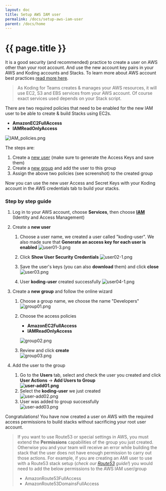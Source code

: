 ```yaml
---
layout: doc
title: Setup AWS IAM user
permalink: /docs/setup-aws-iam-user
parent: /docs/home
---
```


# {{ page.title }}

It is a good security (and recommended) practice to create a user on AWS other than your root account. And use the new account key pairs in your AWS and Koding accounts and Stacks. To learn more about AWS account best practices [read more here][1].

> As Koding for Teams creates & manages your AWS resources, it will use EC2, S3 and EBS services from your AWS account. Of course exact services used depends on your Stack script.

There are two required policies that need to be enabled for the new IAM user to be able to create & build Stacks using EC2s.

* **AmazonEC2FullAccess**
* **IAMReadOnlyAccess**

![IAM_policies.png][2]

The steps are:

1. Create a [new user][3] (make sure to generate the Access Keys and save them)
2. Create a [new group][4] and add the user to this group
3. Assign the above two policies (see screenshot) to the created group

Now you can use the new user Access and Secret Keys with your Koding account in the AWS credentials tab to build your stacks.

### Step by step guide

1. Log in to your AWS account, choose **Services**, then choose **[IAM][5]** (Identity and Access Management)
2. Create a **new user**
    1. Choose a user name, we created a user called "koding-user". We also made sure that **Generate an access key for each user is enabled**
      ![user01-3.png][6]

    2. Click **Show User Security Credentials**
      ![user02-1.png][7]  

    3. Save the user's keys (you can also **download** them) and click **close**  
      ![user03.png][8]

    4. User **koding-user** created successfully
      ![user04-1.png][9]

3. Create a **new group** and follow the online wizard
    1. Choose a group name, we choose the name "Developers"  
      ![group01.png][10]

    2. Choose the access policies
        * **AmazonEC2FullAccess**
        * **IAMReadOnlyAccess**

        ![group02.png][11]

    3. Review and click **create**  
      ![group03.png][12]

4. Add the user to the group
    1. Go to the **Users** tab, select and check the user you created and click **User Actions** -> **Add Users to Group  
![user-add01.png][13]**
    2. Select the **koding-user** we just created  
![user-add02.png][14]
    3. User was added to group successfully  
![user-add03.png][15]

Congratulations! You have now created a user on AWS with the required access permissions to build stacks without sacrificing your root user account.

> If you want to use Route53 or special settings in AWS, you must extend the **Permissions** capabilities of the group you just created. Otherwise you and your team will receive an error while building the stack that the user does not have enough permission to carry out those actions. For example, if you are creating an AMI user to use with a Route53 stack setup (_check our [Route53][16] guide!_) you would need to add the below permissions to the AWS IAM user/group
>
> * AmazonRoute53FullAccess
> * AmazonRoute53DomainsFullAccess

[1]: http://docs.aws.amazon.com/IAM/latest/UserGuide/best-practices.html#create-iam-users
[2]: https://www.koding.com/hs-fs/hubfs/Koding-Guide_Teams/stack-aws/5-iam/IAM_policies.png?t=1473370419565&width=894&height=420&name=IAM_policies.png
[3]: http://docs.aws.amazon.com/IAM/latest/UserGuide/id_users.html
[4]: http://docs.aws.amazon.com/IAM/latest/UserGuide/id_groups.html
[5]: https://console.aws.amazon.com/iam/home
[6]: https://www.koding.com/hs-fs/hubfs/Koding-Guide_Teams/stack-aws/5-iam/images2/user01-3.png?t=1473370419565&width=800&name=user01-3.png "user01-3.png"
[7]: https://www.koding.com/hs-fs/hubfs/Koding-Guide_Teams/stack-aws/5-iam/images2/user02-1.png?t=1473370419565&width=800&name=user02-1.png "user02-1.png"
[8]: https://www.koding.com/hs-fs/hubfs/Koding-Guide_Teams/stack-aws/5-iam/images2/user03.png?t=1473370419565&width=800&name=user03.png "user03.png"
[9]: https://www.koding.com/hs-fs/hubfs/Koding-Guide_Teams/stack-aws/5-iam/images2/user04-1.png?t=1473370419565&width=800&name=user04-1.png "user04-1.png"
[10]: https://www.koding.com/hs-fs/hubfs/Koding-Guide_Teams/stack-aws/5-iam/images2/group01.png?t=1473370419565&width=800&name=group01.png "group01.png"
[11]: https://www.koding.com/hs-fs/hubfs/Koding-Guide_Teams/stack-aws/5-iam/images2/group02.png?t=1473370419565&width=800&name=group02.png "group02.png"
[12]: https://www.koding.com/hs-fs/hubfs/Koding-Guide_Teams/stack-aws/5-iam/images2/group03.png?t=1473370419565&width=800&name=group03.png "group03.png"
[13]: https://www.koding.com/hs-fs/hubfs/Koding-Guide_Teams/stack-aws/5-iam/images2/user-add01.png?t=1473370419565&width=800&name=user-add01.png "user-add01.png"
[14]: https://www.koding.com/hs-fs/hubfs/Koding-Guide_Teams/stack-aws/5-iam/images2/user-add02.png?t=1473370419565&width=800&name=user-add02.png "user-add02.png"
[15]: https://www.koding.com/hs-fs/hubfs/Koding-Guide_Teams/stack-aws/5-iam/images2/user-add03.png?t=1473370419565&width=800&name=user-add03.png "user-add03.png"
[16]: /docs/assigning-domain-names-with-route53
